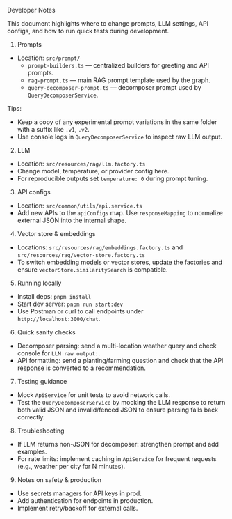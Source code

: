 Developer Notes

This document highlights where to change prompts, LLM settings, API configs, and how to run quick tests during development.

1. Prompts

- Location: `src/prompt/`
  - `prompt-builders.ts` — centralized builders for greeting and API prompts.
  - `rag-prompt.ts` — main RAG prompt template used by the graph.
  - `query-decomposer-prompt.ts` — decomposer prompt used by `QueryDecomposerService`.

Tips:

- Keep a copy of any experimental prompt variations in the same folder with a suffix like `.v1`, `.v2`.
- Use console logs in `QueryDecomposerService` to inspect raw LLM output.

2. LLM

- Location: `src/resources/rag/llm.factory.ts`
- Change model, temperature, or provider config here.
- For reproducible outputs set `temperature: 0` during prompt tuning.

3. API configs

- Location: `src/common/utils/api.service.ts`
- Add new APIs to the `apiConfigs` map. Use `responseMapping` to normalize external JSON into the internal shape.

4. Vector store & embeddings

- Locations: `src/resources/rag/embeddings.factory.ts` and `src/resources/rag/vector-store.factory.ts`
- To switch embedding models or vector stores, update the factories and ensure `vectorStore.similaritySearch` is compatible.

5. Running locally

- Install deps: `pnpm install`
- Start dev server: `pnpm run start:dev`
- Use Postman or curl to call endpoints under `http://localhost:3000/chat`.

6. Quick sanity checks

- Decomposer parsing: send a multi-location weather query and check console for `LLM raw output:`.
- API formatting: send a planting/farming question and check that the API response is converted to a recommendation.

7. Testing guidance

- Mock `ApiService` for unit tests to avoid network calls.
- Test the `QueryDecomposerService` by mocking the LLM response to return both valid JSON and invalid/fenced JSON to ensure parsing falls back correctly.

8. Troubleshooting

- If LLM returns non-JSON for decomposer: strengthen prompt and add examples.
- For rate limits: implement caching in `ApiService` for frequent requests (e.g., weather per city for N minutes).

9. Notes on safety & production

- Use secrets managers for API keys in prod.
- Add authentication for endpoints in production.
- Implement retry/backoff for external calls.
